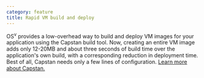 ```yaml
---
category: feature
title: Rapid VM build and deploy
---
```


OS<sup>v</sup> provides a low-overhead way to build and deploy VM images for your application using the Capstan build tool.  Now, creating an entire VM image adds only 12-20MB and about three seconds of build time over the application's own build, with a corresponding reduction in deployment time.  Best of all, Capstan needs only a few lines of configuration.  <a href="/capstan/">Learn more about Capstan.</a>

